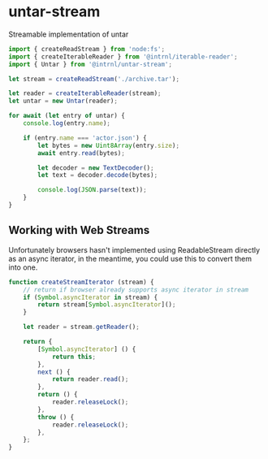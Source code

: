 # untar-stream

Streamable implementation of untar

```js
import { createReadStream } from 'node:fs';
import { createIterableReader } from '@intrnl/iterable-reader';
import { Untar } from '@intrnl/untar-stream';

let stream = createReadStream('./archive.tar');

let reader = createIterableReader(stream);
let untar = new Untar(reader);

for await (let entry of untar) {
	console.log(entry.name);

	if (entry.name === 'actor.json') {
		let bytes = new Uint8Array(entry.size);
		await entry.read(bytes);

		let decoder = new TextDecoder();
		let text = decoder.decode(bytes);

		console.log(JSON.parse(text));
	}
}
```

## Working with Web Streams

Unfortunately browsers hasn't implemented using ReadableStream directly as an
async iterator, in the meantime, you could use this to convert them into one.

```js
function createStreamIterator (stream) {
	// return if browser already supports async iterator in stream
	if (Symbol.asyncIterator in stream) {
		return stream[Symbol.asyncIterator]();
	}

	let reader = stream.getReader();

	return {
		[Symbol.asyncIterator] () {
			return this;
		},
		next () {
			return reader.read();
		},
		return () {
			reader.releaseLock();
		},
		throw () {
			reader.releaseLock();
		},
	};
}
```
